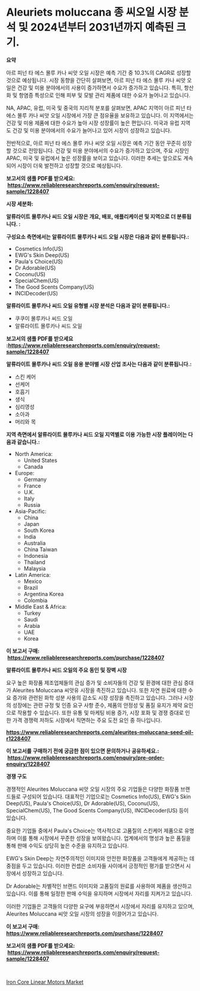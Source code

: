 <p><h1>Aleuriets moluccana 종 씨오일 시장 분석 및 2024년부터 2031년까지 예측된 크기.</h1></p><p><strong>요약</strong></p>
<p><p>아르 피넌 타 에스 몰루 카나 씨앗 오일 시장은 예측 기간 중 10.3%의 CAGR로 성장할 것으로 예상됩니다. 시장 동향을 간단히 살펴보면, 아르 피넌 타 에스 몰루 카나 씨앗 오일은 건강 및 미용 분야에서의 사용이 증가하면서 수요가 증가하고 있습니다. 특히, 항산화 및 항염증 특성으로 인해 피부 및 모발 관리 제품에 대한 수요가 늘어나고 있습니다.</p><p>NA, APAC, 유럽, 미국 및 중국의 지리적 분포를 살펴보면, APAC 지역이 아르 피넌 타 에스 몰루 카나 씨앗 오일 시장에서 가장 큰 점유율을 보유하고 있습니다. 이 지역에서는 건강 및 미용 제품에 대한 수요가 높아 시장 성장률이 높은 편입니다. 미국과 유럽 지역도 건강 및 미용 분야에서의 수요가 늘어나고 있어 시장이 성장하고 있습니다.</p><p>전반적으로, 아르 피넌 타 에스 몰루 카나 씨앗 오일 시장은 예측 기간 동안 꾸준히 성장할 것으로 전망됩니다. 건강 및 미용 분야에서의 수요가 증가하고 있으며, 주요 시장인 APAC, 미국 및 유럽에서 높은 성장률을 보이고 있습니다. 이러한 추세는 앞으로도 계속되어 시장이 더욱 발전하고 성장할 것으로 예상됩니다.</p></p>
<p><strong>보고서의 샘플 PDF를 받으세요: &nbsp;<a href="https://www.reliableresearchreports.com/enquiry/request-sample/1228407">https://www.reliableresearchreports.com/enquiry/request-sample/1228407</a></strong></p>
<p><strong>시장 세분화:</strong></p>
<p><strong> 알류라이트 몰루카나 씨드 오일 시장은 개요, 배포, 애플리케이션 및 지역으로 더 분류됩니다. :</strong></p>
<p><strong>구성요소 측면에서는 알류라이트 몰루카나 씨드 오일 시장은 다음과 같이 분류됩니다.:</strong></p>
<p><ul><li>Cosmetics Info(US)</li><li>EWG's Skin Deep(US)</li><li>Paula's Choice(US)</li><li>Dr Adorable(US)</li><li>Coconu(US)</li><li>SpecialChem(US)</li><li>The Good Scents Company(US)</li><li>INCIDecoder(US)</li></ul></p>
<p><strong> 알류라이트 몰루카나 씨드 오일 유형별 시장 분석은 다음과 같이 분류됩니다.:</strong></p>
<p><ul><li>쿠쿠이 몰루카나 씨드 오일</li><li>알류라이트 몰루카나 씨드 오일</li></ul></p>
<p><strong>보고서의 샘플 PDF를 받으세요 :<a href="https://www.reliableresearchreports.com/enquiry/request-sample/1228407">https://www.reliableresearchreports.com/enquiry/request-sample/1228407</a></strong></p>
<p><strong> 알류라이트 몰루카나 씨드 오일 응용 분야별 시장 산업 조사는 다음과 같이 분류됩니다.:</strong></p>
<p><ul><li>스킨 케어</li><li>선케어</li><li>호흡기</li><li>생식</li><li>심리영성</li><li>소아과</li><li>머리와 목</li></ul></p>
<p><strong>지역 측면에서 알류라이트 몰루카나 씨드 오일 지역별로 이용 가능한 시장 플레이어는 다음과 같습니다.:</strong></p>
<p><ul>
    <li>
        North America:
        <ul>
            <li>United States</li>
            <li>Canada</li>
        </ul>
    </li>
    <li>
        Europe:
        <ul>
            <li>Germany</li>
            <li>France</li>
            <li>U.K.</li>
            <li>Italy</li>
            <li>Russia</li>
        </ul>
    </li>
    <li>
        Asia-Pacific:
        <ul>
            <li>China</li>
            <li>Japan</li>
            <li>South Korea</li>
            <li>India</li>
            <li>Australia</li>
            <li>China Taiwan</li>
            <li>Indonesia</li>
            <li>Thailand</li>
            <li>Malaysia</li>
        </ul>
    </li>
    <li>
        Latin America:
        <ul>
            <li>Mexico</li>
            <li>Brazil</li>
            <li>Argentina Korea</li>
            <li>Colombia</li>
        </ul>
    </li>
    <li>
        Middle East & Africa:
        <ul>
            <li>Turkey</li>
            <li>Saudi</li>
            <li>Arabia</li>
            <li>UAE</li>
            <li>Korea</li>
        </ul>
    </li>
    </ul></p>
<p><strong>이 보고서 구매: &nbsp;<a href="https://www.reliableresearchreports.com/purchase/1228407">https://www.reliableresearchreports.com/purchase/1228407</a></strong></p>
<p><strong>알류라이트 몰루카나 씨드 오일의 주요 동인 및 장벽 시장</strong></p>
<p><p>요구 높은 화장품 제조업체들의 관심 증가 및 소비자들의 건강 및 환경에 대한 관심 증대가 Aleurites Moluccana 씨앗유 시장을 촉진하고 있습니다. 또한 자연 원료에 대한 수요 증가와 관련된 화학 성분 사용의 감소도 시장 성장을 촉진하고 있습니다. 그러나 시장의 성장에는 관련 규정 및 인증 요구 사항 준수, 제품의 안정성 및 품질 유지가 제약 요인으로 작용할 수 있습니다. 또한 유통 및 마케팅 비용 증가, 시장 포화 및 경쟁 증대로 인한 가격 경쟁력 저하도 시장에서 직면하는 주요 도전 요인 중 하나입니다.</p></p>
<p><strong><a href="https://www.reliableresearchreports.com/aleurites-moluccana-seed-oil-r1228407">https://www.reliableresearchreports.com/aleurites-moluccana-seed-oil-r1228407</a></strong></p>
<p><strong>이 보고서를 구매하기 전에 궁금한 점이 있으면 문의하거나 공유하세요.: &nbsp;<a href="https://www.reliableresearchreports.com/enquiry/pre-order-enquiry/1228407">https://www.reliableresearchreports.com/enquiry/pre-order-enquiry/1228407</a></strong></p>
<p><strong>경쟁 구도</strong></p>
<p><p>경쟁적인 Aleurites Moluccana 씨앗 오일 시장의 주요 기업들은 다양한 화장품 브랜드들로 구성되어 있습니다. 대표적인 기업으로는 Cosmetics Info(US), EWG's Skin Deep(US), Paula's Choice(US), Dr Adorable(US), Coconu(US), SpecialChem(US), The Good Scents Company(US), INCIDecoder(US) 등이 있습니다.</p><p>중요한 기업들 중에서 Paula's Choice는 역사적으로 고품질의 스킨케어 제품으로 유명하며 이를 통해 시장에서 꾸준한 성장을 보여왔습니다. 업계에서의 명성과 높은 품질을 통해 판매 수익도 상당히 높은 수준을 유지하고 있습니다.</p><p>EWG's Skin Deep는 자연주의적인 이미지와 안전한 화장품을 고객들에게 제공하는 데 중점을 두고 있습니다. 이러한 컨셉은 소비자들 사이에서 긍정적인 평가를 받으면서 시장에서 성장하고 있습니다.</p><p>Dr Adorable는 차별적인 브랜드 이미지와 고품질의 원료를 사용하여 제품을 생산하고 있습니다. 이를 통해 일정한 판매 수익을 유지하며 시장에서 자리를 지켜가고 있습니다.</p><p>이러한 기업들은 고객들의 다양한 요구에 부응하면서 시장에서 자리를 유지하고 있으며, Aleurites Moluccana 씨앗 오일 시장의 성장을 이끌어가고 있습니다.</p></p>
<p><strong>이 보고서 구매: &nbsp; <a href="https://www.reliableresearchreports.com/purchase/1228407">https://www.reliableresearchreports.com/purchase/1228407</a></strong></p>
<p><strong>보고서의 샘플 PDF를 받으세요: &nbsp;<a href="https://www.reliableresearchreports.com/enquiry/request-sample/1228407">https://www.reliableresearchreports.com/enquiry/request-sample/1228407</a></strong><strong></strong></p>
<p>&nbsp;</p>
<p><p><a href="https://github.com/GroverBarry/Market-Research-Report-List-4/blob/main/iron-core-linear-motors-market.md">Iron Core Linear Motors Market</a></p></p>